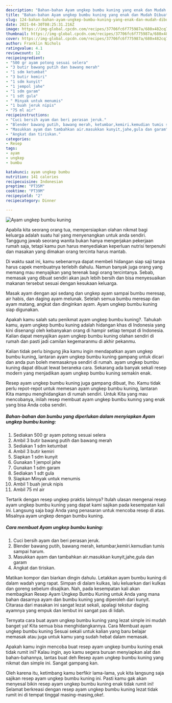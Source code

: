 ```yaml
---
description: "Bahan-bahan Ayam ungkep bumbu kuning yang enak dan Mudah Dibuat"
title: "Bahan-bahan Ayam ungkep bumbu kuning yang enak dan Mudah Dibuat"
slug: 124-bahan-bahan-ayam-ungkep-bumbu-kuning-yang-enak-dan-mudah-dibuat
date: 2021-04-30T08:25:31.216Z
image: https://img-global.cpcdn.com/recipes/37706fc6f775987a/680x482cq70/ayam-ungkep-bumbu-kuning-foto-resep-utama.jpg
thumbnail: https://img-global.cpcdn.com/recipes/37706fc6f775987a/680x482cq70/ayam-ungkep-bumbu-kuning-foto-resep-utama.jpg
cover: https://img-global.cpcdn.com/recipes/37706fc6f775987a/680x482cq70/ayam-ungkep-bumbu-kuning-foto-resep-utama.jpg
author: Franklin Nichols
ratingvalue: 4.1
reviewcount: 12
recipeingredient:
- "500 gr ayam potong sesuai selera"
- "3 butir bawang putih dan bawang merah"
- "1 sdm ketumbat"
- "3 butir kemiri"
- "1 sdm kunyit"
- "1 jempol jahe"
- "1 sdm garam"
- "1 sdt gula"
- " Minyak untuk menumis"
- "1 buah jeruk nipis"
- "75 ml air"
recipeinstructions:
- "Cuci bersih ayam dan beri perasan jeruk."
- "Blender bawang putih, bawang merah, ketumbar,kemiri.kemudian tumis sampai harum."
- "Masukkan ayam dan tambahkan air.masukkan kunyit,jahe,gula dan garam"
- "Angkat dan tiriskan."
categories:
- Resep
tags:
- ayam
- ungkep
- bumbu

katakunci: ayam ungkep bumbu 
nutrition: 141 calories
recipecuisine: Indonesian
preptime: "PT35M"
cooktime: "PT39M"
recipeyield: "2"
recipecategory: Dinner

---
```



![Ayam ungkep bumbu kuning](https://img-global.cpcdn.com/recipes/37706fc6f775987a/680x482cq70/ayam-ungkep-bumbu-kuning-foto-resep-utama.jpg)

Apabila kita seorang orang tua, mempersiapkan olahan nikmat bagi keluarga adalah suatu hal yang menyenangkan untuk anda sendiri. Tanggung jawab seorang  wanita bukan hanya mengerjakan pekerjaan rumah saja, tetapi kamu pun harus menyediakan keperluan nutrisi terpenuhi dan masakan yang dimakan orang tercinta harus mantab.

Di waktu  saat ini, kamu sebenarnya dapat membeli hidangan siap saji tanpa harus capek membuatnya terlebih dahulu. Namun banyak juga orang yang memang mau menyajikan yang terenak bagi orang tercintanya. Sebab, memasak yang dibuat sendiri akan jauh lebih bersih dan bisa menyesuaikan makanan tersebut sesuai dengan kesukaan keluarga. 

Masak ayam dengan api sedang dan ungkep ayam sampai bumbu meresap, air habis, dan daging ayam melunak. Setelah semua bumbu meresap dan ayam matang, angkat dan dinginkan ayam. Ayam ungkep bumbu kuning siap digunakan.

Apakah kamu salah satu penikmat ayam ungkep bumbu kuning?. Tahukah kamu, ayam ungkep bumbu kuning adalah hidangan khas di Indonesia yang kini disenangi oleh kebanyakan orang di hampir setiap tempat di Indonesia. Kalian dapat menyajikan ayam ungkep bumbu kuning olahan sendiri di rumah dan pasti jadi camilan kegemaranmu di akhir pekanmu.

Kalian tidak perlu bingung jika kamu ingin mendapatkan ayam ungkep bumbu kuning, lantaran ayam ungkep bumbu kuning gampang untuk dicari dan anda pun boleh memasaknya sendiri di rumah. ayam ungkep bumbu kuning dapat dibuat lewat beraneka cara. Sekarang ada banyak sekali resep modern yang menjadikan ayam ungkep bumbu kuning semakin enak.

Resep ayam ungkep bumbu kuning juga gampang dibuat, lho. Kamu tidak perlu repot-repot untuk memesan ayam ungkep bumbu kuning, lantaran Kita mampu menghidangkan di rumah sendiri. Untuk Kita yang mau mencobanya, inilah resep membuat ayam ungkep bumbu kuning yang enak yang bisa Anda coba sendiri.

<!--inarticleads1-->

##### Bahan-bahan dan bumbu yang diperlukan dalam menyiapkan Ayam ungkep bumbu kuning:

1. Sediakan 500 gr ayam potong sesuai selera
1. Ambil 3 butir bawang putih dan bawang merah
1. Sediakan 1 sdm ketumbat
1. Ambil 3 butir kemiri
1. Siapkan 1 sdm kunyit
1. Gunakan 1 jempol jahe
1. Gunakan 1 sdm garam
1. Sediakan 1 sdt gula
1. Siapkan  Minyak untuk menumis
1. Ambil 1 buah jeruk nipis
1. Ambil 75 ml air


Tertarik dengan resep ungkep praktis lainnya? Itulah ulasan mengenai resep ayam ungkep bumbu kuning yang dapat kami sajikan pada kesempatan kali ini. Langsung saja bagi Anda yang penasaran untuk mencoba resep di atas. Misalnya ayam ungkep dengan bumbu kuning. 

<!--inarticleads2-->

##### Cara membuat Ayam ungkep bumbu kuning:

1. Cuci bersih ayam dan beri perasan jeruk.
1. Blender bawang putih, bawang merah, ketumbar,kemiri.kemudian tumis sampai harum.
1. Masukkan ayam dan tambahkan air.masukkan kunyit,jahe,gula dan garam
1. Angkat dan tiriskan.


Matikan kompor dan biarkan dingin dahulu. Letakkan ayam bumbu kuning di dalam wadah yang rapat. Simpan di dalam kulkas, lalu keluarkan dari kulkas dan goreng sebelum disajikan. Nah, pada kesempatan kali akan membagikan Resep Ayam Ungkep Bumbu Kuning untuk Anda yang mana bahan dasarnya ayam dan bumbu kuning yang diperoleh dari kunyit. Citarasa dari masakan ini sangat lezat sekali, apalagi tekstur daging ayamnya yang empuk dan lembut ini sangat pas di lidah. 

Ternyata cara buat ayam ungkep bumbu kuning yang lezat simple ini mudah banget ya! Kita semua bisa menghidangkannya. Cara Membuat ayam ungkep bumbu kuning Sesuai sekali untuk kalian yang baru belajar memasak atau juga untuk kamu yang sudah hebat dalam memasak.

Apakah kamu ingin mencoba buat resep ayam ungkep bumbu kuning enak tidak rumit ini? Kalau ingin, ayo kamu segera buruan menyiapkan alat dan bahan-bahannya, lantas buat deh Resep ayam ungkep bumbu kuning yang nikmat dan simple ini. Sangat gampang kan. 

Oleh karena itu, ketimbang kamu berfikir lama-lama, yuk kita langsung saja sajikan resep ayam ungkep bumbu kuning ini. Pasti kamu gak akan menyesal bikin resep ayam ungkep bumbu kuning enak tidak rumit ini! Selamat berkreasi dengan resep ayam ungkep bumbu kuning lezat tidak rumit ini di tempat tinggal masing-masing,oke!.

